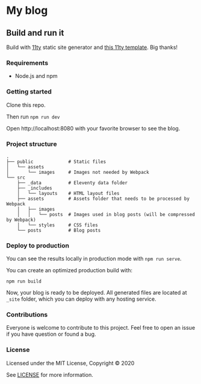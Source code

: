 # My blog

## Build and run it

Build with [11ty](https://www.11ty.dev/) static site generator and [this 11ty template](https://github.com/ixartz/Eleventy-Starter-Boilerplate). Big thanks!

### Requirements

- Node.js and npm

### Getting started

Clone this repo.

Then run `npm run dev`

Open http://localhost:8080 with your favorite browser to see the blog.

### Project structure

```
.
├── public             # Static files
│   └── assets
│       └── images     # Images not needed by Webpack
└── src
    ├── _data          # Eleventy data folder
    ├── _includes
    │   └── layouts    # HTML layout files
    ├── assets         # Assets folder that needs to be processed by Webpack
    │   ├── images
    │   │   └── posts  # Images used in blog posts (will be compressed by Webpack)
    │   └── styles     # CSS files
    └── posts          # Blog posts
```

### Deploy to production

You can see the results locally in production mode with `npm run serve`.

You can create an optimized production build with:

```
npm run build
```

Now, your blog is ready to be deployed. All generated files are located at `_site` folder, which you can deploy with any hosting service.

### Contributions

Everyone is welcome to contribute to this project. Feel free to open an issue if you have question or found a bug.

### License

Licensed under the MIT License, Copyright © 2020

See [LICENSE](LICENSE) for more information.
